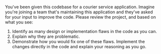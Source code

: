 You've been given this codebase for a courier service application. Imagine you're joining a team that's maintaining this application and they've asked for your input to improve the code. Please review the project, and based on what you see:

1. Identify as many design or implementation flaws in the code as you can.
2. Explain why they are problematic.
3. Demonstrate how you would fix one of these flaws. Implement the changes directly in the code and explain your reasoning as you go.